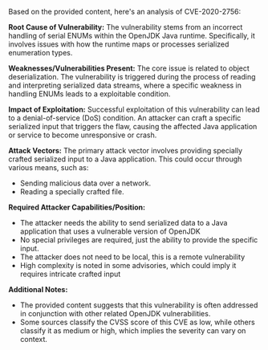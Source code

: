 Based on the provided content, here's an analysis of CVE-2020-2756:

**Root Cause of Vulnerability:**
The vulnerability stems from an incorrect handling of serial ENUMs within the OpenJDK Java runtime. Specifically, it involves issues with how the runtime maps or processes serialized enumeration types.

**Weaknesses/Vulnerabilities Present:**
The core issue is related to object deserialization. The vulnerability is triggered during the process of reading and interpreting serialized data streams, where a specific weakness in handling ENUMs leads to a exploitable condition.

**Impact of Exploitation:**
Successful exploitation of this vulnerability can lead to a denial-of-service (DoS) condition. An attacker can craft a specific serialized input that triggers the flaw, causing the affected Java application or service to become unresponsive or crash.

**Attack Vectors:**
The primary attack vector involves providing specially crafted serialized input to a Java application. This could occur through various means, such as:
  - Sending malicious data over a network.
  - Reading a specially crafted file.

**Required Attacker Capabilities/Position:**
  - The attacker needs the ability to send serialized data to a Java application that uses a vulnerable version of OpenJDK
  - No special privileges are required, just the ability to provide the specific input.
  - The attacker does not need to be local, this is a remote vulnerability
  - High complexity is noted in some advisories, which could imply it requires intricate crafted input

**Additional Notes:**
  - The provided content suggests that this vulnerability is often addressed in conjunction with other related OpenJDK vulnerabilities.
  - Some sources classify the CVSS score of this CVE as low, while others classify it as medium or high, which implies the severity can vary on context.